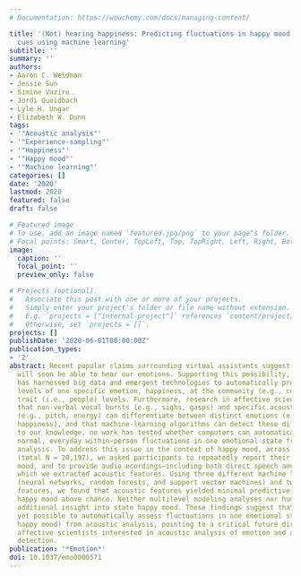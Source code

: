 ```yaml
---
# Documentation: https://wowchemy.com/docs/managing-content/

title: '(Not) hearing happiness: Predicting fluctuations in happy mood from acoustic
  cues using machine learning'
subtitle: ''
summary: ''
authors:
- Aaron C. Weidman
- Jessie Sun
- Simine Vazire
- Jordi Quoidbach
- Lyle H. Ungar
- Elizabeth W. Dunn
tags:
- '"Acoustic analysis"'
- '"Experience-sampling"'
- '"Happiness"'
- '"Happy mood"'
- '"Machine learning"'
categories: []
date: '2020'
lastmod: 2020
featured: false
draft: false

# Featured image
# To use, add an image named `featured.jpg/png` to your page's folder.
# Focal points: Smart, Center, TopLeft, Top, TopRight, Left, Right, BottomLeft, Bottom, BottomRight.
image:
  caption: ''
  focal_point: ''
  preview_only: false

# Projects (optional).
#   Associate this post with one or more of your projects.
#   Simply enter your project's folder or file name without extension.
#   E.g. `projects = ["internal-project"]` references `content/project/deep-learning/index.md`.
#   Otherwise, set `projects = []`.
projects: []
publishDate: '2020-06-01T00:00:00Z'
publication_types:
- '2'
abstract: Recent popular claims surrounding virtual assistants suggest that computers
  will soon be able to hear our emotions. Supporting this possibility, promising work
  has harnessed big data and emergent technologies to automatically predict stable
  levels of one specific emotion, happiness, at the community (e.g., counties) and
  trait (i.e., people) levels. Furthermore, research in affective science has shown
  that non-verbal vocal bursts (e.g., sighs, gasps) and specific acoustic features
  (e.g., pitch, energy) can differentiate between distinct emotions (e.g., anger,
  happiness), and that machine-learning algorithms can detect these differences. Yet,
  to our knowledge, no work has tested whether computers can automatically detect
  normal, everyday within-person fluctuations in one emotional state from acoustic
  analysis. To address this issue in the context of happy mood, across three studies
  (total N = 20,197), we asked participants to repeatedly report their state happy
  mood, and to provide audio ecordings—including both direct speech and ambient sounds—from
  which we extracted acoustic features. Using three different machine learning algorithms
  (neural networks, random forests, and support vector machines) and two sets of acoustic
  features, we found that acoustic features yielded minimal predictive insight into
  happy mood above chance. Neither multilevel modeling analyses nor human coders provided
  additional insight into state happy mood. These findings suggest that it is not
  yet possible to automatically assess fluctuations in one emotional state (i.e.,
  happy mood) from acoustic analysis, pointing to a critical future direction for
  affective scientists interested in acoustic analysis of emotion and automated emotion
  detection.
publication: '*Emotion*'
doi: 10.1037/emo0000571
---
```

